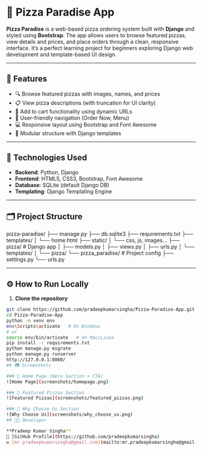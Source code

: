 # 🍕 Pizza Paradise App

**Pizza Paradise** is a web-based pizza ordering system built with **Django** and styled using **Bootstrap**. The app allows users to browse featured pizzas, view details and prices, and place orders through a clean, responsive interface. It’s a perfect learning project for beginners exploring Django web development and template-based UI design.

---

## 📌 Features

- 🔍 Browse featured pizzas with images, names, and prices
- 📋 View pizza descriptions (with truncation for UI clarity)
- 🛒 Add to cart functionality using dynamic URLs
- 🧭 User-friendly navigation (Order Now, Menu)
- 💻 Responsive layout using Bootstrap and Font Awesome
- 🧩 Modular structure with Django templates

---

## 🚀 Technologies Used

- **Backend**: Python, Django
- **Frontend**: HTML5, CSS3, Bootstrap, Font Awesome
- **Database**: SQLite (default Django DB)
- **Templating**: Django Templating Engine

---

## 🗂️ Project Structure

pizza-paradise/
├── manage.py
├── db.sqlite3
├── requirements.txt
├── templates/
│ └── home.html
├── static/
│ └── css, js, images...
├── pizza/ # Django app
│ ├── models.py
│ ├── views.py
│ ├── urls.py
│ └── templates/
│ └── pizza/
└── pizza_paradise/ # Project config
├── settings.py
└── urls.py

---

## ⚙️ How to Run Locally

1. **Clone the repository**
```bash
git clone https://github.com/pradeepkumarsingha/Pizza-Paradise-App.git
cd Pizza-Paradise-App
python -m venv env
env\Scripts\activate   # On Windows
# or
source env/bin/activate   # On Mac/Linux
pip install -r requirements.txt
python manage.py migrate
python manage.py runserver
http://127.0.0.1:8000/
## 📷 Screenshots

### 🔸 Home Page (Hero Section + CTA)
![Home Page](screenshots/homepage.png)

### 🔸 Featured Pizzas Section
![Featured Pizzas](screenshots/featured_pizzas.png)

### 🔸 Why Choose Us Section
![Why Choose Us](screenshots/why_choose_us.png)
## 👨‍💻 Developer

**Pradeep Kumar Singha**  
🔗 [GitHub Profile](https://github.com/pradeepkumarsingha)  
✉️ [mr.pradeepkumarsingha@gmail.com](mailto:mr.pradeepkumarsingha@gmail.com)
